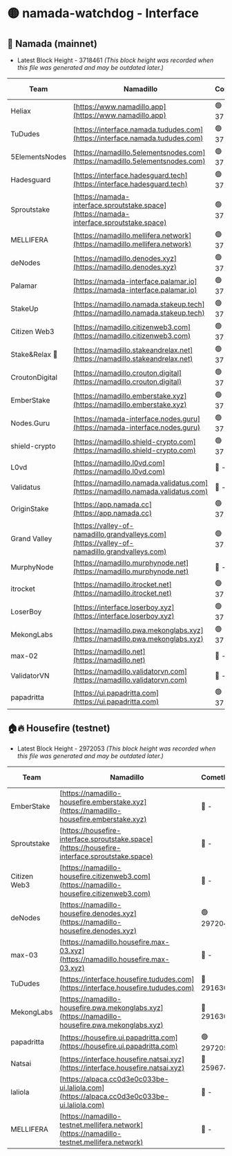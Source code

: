 # 🟡 namada-watchdog - Interface

## 🚀 Namada (mainnet)
- Latest Block Height - 3718461 *(This block height was recorded when this file was generated and may be outdated later.)*

| Team | Namadillo | CometBFT | Indexer | MASP Indexer |
|-|-|-|-|-|
| Heliax | [https://www.namadillo.app](https://www.namadillo.app) | 🟢 3718442 | 🟢 3718442 | 🟢 3718442 |
| TuDudes | [https://interface.namada.tududes.com](https://interface.namada.tududes.com) | 🟢 3718443 | 🟢 3718442 | 🟢 3718442 |
| 5ElementsNodes | [https://namadillo.5elementsnodes.com](https://namadillo.5elementsnodes.com) | 🟢 3718443 | 🟢 3718443 | 🟢 3718442 |
| Hadesguard | [https://interface.hadesguard.tech](https://interface.hadesguard.tech) | 🟢 3718443 | 🟢 3718443 | 🟢 3718443 |
| Sproutstake | [https://namada-interface.sproutstake.space](https://namada-interface.sproutstake.space) | 🟢 3718443 | 🟢 3718443 | 🟢 3718444 |
| MELLIFERA | [https://namadillo.mellifera.network](https://namadillo.mellifera.network) | 🟢 3718444 | 🟢 3718444 | 🟢 3718444 |
| deNodes | [https://namadillo.denodes.xyz](https://namadillo.denodes.xyz) | 🟢 3718445 | 🟢 3718445 | 🟢 3718445 |
| Palamar | [https://namada-interface.palamar.io](https://namada-interface.palamar.io) | 🟢 3718445 | 🟢 3718445 | 🟢 3718445 |
| StakeUp | [https://namadillo.namada.stakeup.tech](https://namadillo.namada.stakeup.tech) | 🟢 3718446 | 🟢 3718446 | 🟢 3718446 |
| Citizen Web3 | [https://namadillo.citizenweb3.com](https://namadillo.citizenweb3.com) | 🟢 3718446 | 🟢 3718446 | 🟢 3718446 |
| Stake&Relax 🦥 | [https://namadillo.stakeandrelax.net](https://namadillo.stakeandrelax.net) | 🟢 3718447 | 🟢 3718447 | 🟢 3718446 |
| CroutonDigital | [https://namadillo.crouton.digital](https://namadillo.crouton.digital) | 🟢 3718448 | 🟢 3718447 | 🟢 3718448 |
| EmberStake | [https://namadillo.emberstake.xyz](https://namadillo.emberstake.xyz) | 🟢 3718448 | 🟢 3718448 | 🟢 3718448 |
| Nodes.Guru | [https://namada-interface.nodes.guru](https://namada-interface.nodes.guru) | 🟢 3718448 | 🟢 3718448 | 🟢 3718448 |
| shield-crypto | [https://namadillo.shield-crypto.com](https://namadillo.shield-crypto.com) | 🟢 3718449 | 🟢 3718449 | 🟢 3718449 |
| L0vd | [https://namadillo.l0vd.com](https://namadillo.l0vd.com) | 🔴 - | 🔴 - | 🔴 - |
| Validatus | [https://namadillo.namada.validatus.com](https://namadillo.namada.validatus.com) | 🔴 - | 🔴 - | 🔴 - |
| OriginStake | [https://app.namada.cc](https://app.namada.cc) | 🟢 3718453 | 🟢 3718453 | 🟢 3718453 |
| Grand Valley | [https://valley-of-namadillo.grandvalleys.com](https://valley-of-namadillo.grandvalleys.com) | 🟢 3718454 | 🟢 3718453 | 🟢 3718453 |
| MurphyNode | [https://namadillo.murphynode.net](https://namadillo.murphynode.net) | 🔴 - | 🔴 - | 🔴 - |
| itrocket | [https://namadillo.itrocket.net](https://namadillo.itrocket.net) | 🟢 3718456 | 🟢 3718456 | 🟢 3718456 |
| LoserBoy | [https://interface.loserboy.xyz](https://interface.loserboy.xyz) | 🟢 3718457 | 🟢 3718457 | 🟢 3718456 |
| MekongLabs | [https://namadillo.pwa.mekonglabs.xyz](https://namadillo.pwa.mekonglabs.xyz) | 🟢 3718457 | 🟢 3718457 | 🟢 3718457 |
| max-02 | [https://namadillo.net](https://namadillo.net) | 🔴 - | 🔴 - | 🔴 - |
| ValidatorVN | [https://namadillo.validatorvn.com](https://namadillo.validatorvn.com) | 🔴 - | 🔴 - | 🔴 - |
| papadritta | [https://ui.papadritta.com](https://ui.papadritta.com) | 🟢 3718461 | 🟢 3718461 | 🟢 3718460 |

## 🏠🔥 Housefire (testnet)
- Latest Block Height - 2972053 *(This block height was recorded when this file was generated and may be outdated later.)*

| Team | Namadillo | CometBFT | Indexer | MASP Indexer |
|-|-|-|-|-|
| EmberStake | [https://namadillo-housefire.emberstake.xyz](https://namadillo-housefire.emberstake.xyz) | 🔴 - | 🔴 - | 🔴 - |
| Sproutstake | [https://housefire-interface.sproutstake.space](https://housefire-interface.sproutstake.space) | 🔴 - | 🔴 - | 🔴 - |
| Citizen Web3 | [https://namadillo-housefire.citizenweb3.com](https://namadillo-housefire.citizenweb3.com) | 🔴 - | 🔴 - | 🔴 - |
| deNodes | [https://namadillo-housefire.denodes.xyz](https://namadillo-housefire.denodes.xyz) | 🟢 2972044 | 🟢 2972043 | 🟢 2972044 |
| max-03 | [https://namadillo.housefire.max-03.xyz](https://namadillo.housefire.max-03.xyz) | 🔴 - | 🔴 - | 🔴 - |
| TuDudes | [https://interface.housefire.tududes.com](https://interface.housefire.tududes.com) | 🔴 2916306 | 🔴 2916306 | 🔴 2916306 |
| MekongLabs | [https://namadillo-housefire.pwa.mekonglabs.xyz](https://namadillo-housefire.pwa.mekonglabs.xyz) | 🔴 2916306 | 🔴 2916306 | 🔴 2916306 |
| papadritta | [https://housefire.ui.papadritta.com](https://housefire.ui.papadritta.com) | 🟢 2972053 | 🟢 2972053 | 🔴 - |
| Natsai | [https://interface.housefire.natsai.xyz](https://interface.housefire.natsai.xyz) | 🔴 2596741 | 🔴 2596741 | 🔴 2596741 |
| laliola | [https://alpaca.cc0d3e0c033be-ui.laliola.com](https://alpaca.cc0d3e0c033be-ui.laliola.com) | 🔴 - | 🔴 - | 🔴 - |
| MELLIFERA | [https://namadillo-testnet.mellifera.network](https://namadillo-testnet.mellifera.network) | 🔴 - | 🔴 2778001 | 🔴 2607259 |

